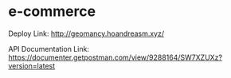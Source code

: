 # e-commerce

Deploy Link:
http://geomancy.hoandreasm.xyz/

API Documentation Link:
https://documenter.getpostman.com/view/9288164/SW7XZUXz?version=latest